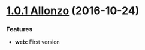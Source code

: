<a name="1.0.1"></a>

# [1.0.1 Allonzo](https://github.com/CodeCorico/allons-y-web/releases/tag/1.0.1) (2016-10-24)


### Features

* **web:** First version
